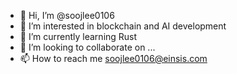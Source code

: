 - 👋 Hi, I’m @soojlee0106
- 👀 I’m interested in blockchain and AI development
- 🌱 I’m currently learning Rust
- 💞️ I’m looking to collaborate on ...
- 📫 How to reach me soojlee0106@einsis.com

<!---
soojlee0106/soojlee0106 is a ✨ special ✨ repository because its `README.md` (this file) appears on your GitHub profile.
You can click the Preview link to take a look at your changes.
--->
